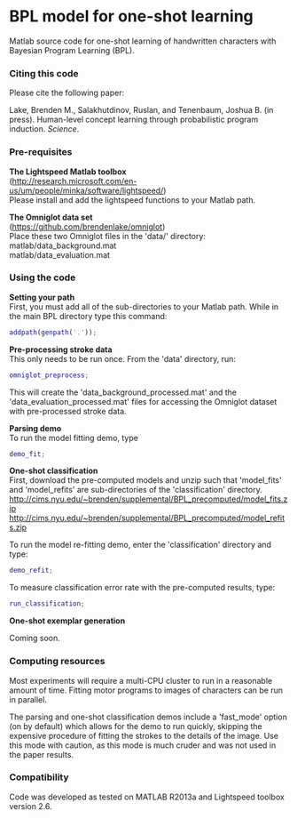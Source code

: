 # BPL model for one-shot learning

Matlab source code for one-shot learning of handwritten characters with Bayesian Program Learning (BPL).

### Citing this code
Please cite the following paper:


Lake, Brenden M., Salakhutdinov, Ruslan, and Tenenbaum, Joshua B. (in press). Human-level concept learning through probabilistic program induction. _Science_.


### Pre-requisites 

**The Lightspeed Matlab toolbox**   
(http://research.microsoft.com/en-us/um/people/minka/software/lightspeed/)   
Please install and add the lightspeed functions to your Matlab path.

**The Omniglot data set**   
(https://github.com/brendenlake/omniglot)   
Place these two Omniglot files in the 'data/' directory:   
matlab/data_background.mat   
matlab/data_evaluation.mat

### Using the code

**Setting your path**   
First, you must add all of the sub-directories to your Matlab path. While in the main BPL directory type this command:

```matlab
addpath(genpath('.'));
```

**Pre-processing stroke data**   
This only needs to be run once. From the 'data' directory, run:

```matlab
omniglot_preprocess;
```

This will create the 'data_background_processed.mat' and the 'data_evaluation_processed.mat' files for accessing the Omniglot dataset with pre-processed stroke data.

**Parsing demo**   
To run the model fitting demo, type 

```matlab
demo_fit;
```

**One-shot classification**   
First, download the pre-computed models and unzip such that 'model_fits' and 'model_refits' are sub-directories of the 'classification' directory.   
http://cims.nyu.edu/~brenden/supplemental/BPL_precomputed/model_fits.zip   
http://cims.nyu.edu/~brenden/supplemental/BPL_precomputed/model_refits.zip

To run the model re-fitting demo, enter the 'classification' directory and type:

```matlab
demo_refit;
```

To measure classification error rate with the pre-computed results, type:

```matlab
run_classification;
```

**One-shot exemplar generation**

Coming soon.

### Computing resources

Most experiments will require a multi-CPU cluster to run in a reasonable amount of time. Fitting motor programs to images of characters can be run in parallel.

The parsing and one-shot classification demos include a 'fast_mode' option (on by default) which allows for the demo to run quickly, skipping the expensive procedure of fitting the strokes to the details of the image. Use this mode with caution, as this mode is much cruder and was not used in the paper results.

### Compatibility

Code was developed as tested on MATLAB R2013a and Lightspeed toolbox version 2.6.